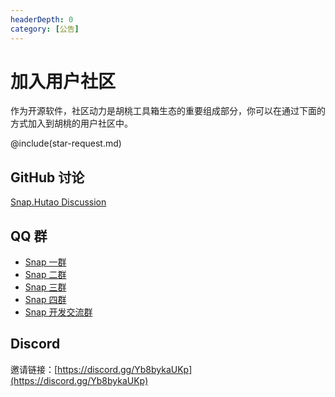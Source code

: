 ```yaml
---
headerDepth: 0
category: [公告]
---
```


# 加入用户社区

作为开源软件，社区动力是胡桃工具箱生态的重要组成部分，你可以在通过下面的方式加入到胡桃的用户社区中。

@include(star-request.md)
## GitHub 讨论
[Snap.Hutao Discussion](https://github.com/DGP-Studio/Snap.Hutao/discussions)

## QQ 群
- [Snap 一群](https://go.hut.ao/qun1)
- [Snap 二群](https://go.hut.ao/qun2)
- [Snap 三群](https://go.hut.ao/qun3)
- [Snap 四群](https://go.hut.ao/qun4)
- [Snap 开发交流群](https://jq.qq.com/?_wv=1027&k=pCOEg7fJ)

## Discord
邀请链接：[https://discord.gg/Yb8bykaUKp](https://discord.gg/Yb8bykaUKp)